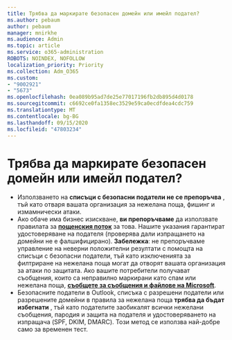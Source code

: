 ```yaml
---
title: Трябва да маркирате безопасен домейн или имейл подател?
ms.author: pebaum
author: pebaum
manager: mnirkhe
ms.audience: Admin
ms.topic: article
ms.service: o365-administration
ROBOTS: NOINDEX, NOFOLLOW
localization_priority: Priority
ms.collection: Adm_O365
ms.custom:
- "9002921"
- "5673"
ms.openlocfilehash: 0ea089b95ad7de25e77017196fb2db895d4d0178
ms.sourcegitcommit: c6692ce0fa1358ec3529e59ca0ecdfdea4cdc759
ms.translationtype: MT
ms.contentlocale: bg-BG
ms.lasthandoff: 09/15/2020
ms.locfileid: "47803234"
---
```

# <a name="need-to-mark-a-domain-or-email-sender-safe"></a>Трябва да маркирате безопасен домейн или имейл подател?

- Използването на **списъци с безопасни податели не се препоръчва** , тъй като отваря вашата организация за нежелана поща, фишинг и измамнически атаки.
- Ако обаче има бизнес изискване, **ви препоръчваме** да използвате правилата за **[пощенския поток](https://docs.microsoft.com/microsoft-365/security/office-365-security/create-safe-sender-lists-in-office-365?view=o365-worldwide#recommended-use-mail-flow-rules)** за това. Нашите указания гарантират удостоверяване на подателя (проверява дали изпращането на домейни не е фалшифицирано). **Забележка**: не препоръчваме управление на неверни положителни резултати с помощта на списъци с безопасни податели, тъй като изключенията за филтриране на нежелана поща могат да отворят вашата организация за атаки по защитата. Ако вашите потребители получават съобщения, които са неправилно маркирани като спам или нежелана поща, **[съобщете за съобщения и файлове на Microsoft](https://protection.office.com/reportsubmission)**.
- Безопасните податели в Outlook, списъка с разрешени податели или разрешените домейни в правила за нежелана поща **трябва да бъдат избегнати** , тъй като подателите заобикалят всички нежелани съобщения, пародия и защита на подателя и удостоверяването на изпращача (SPF, DKIM, DMARC). Този метод се използва най-добре само за временен тест.

